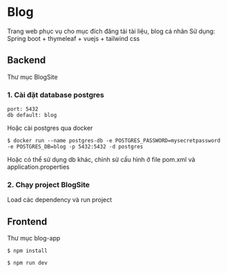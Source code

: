 # Blog
Trang web phục vụ cho mục đích đăng tải tài liệu, blog cá nhân
Sử dụng: Spring boot + thymeleaf + vuejs + tailwind css
## Backend
Thư mục BlogSite
### 1. Cài đặt database postgres
```
port: 5432
db default: blog
```
Hoặc cài postgres qua docker
```
$ docker run --name postgres-db -e POSTGRES_PASSWORD=mysecretpassword -e POSTGRES_DB=blog -p 5432:5432 -d postgres
```
Hoặc có thể sử dụng db khác, chỉnh sử cấu hình ở file pom.xml và application.properties
### 2. Chạy project BlogSite
Load các dependency và run project
## Frontend
Thư mục blog-app
```
$ npm install
```
```
$ npm run dev
```

